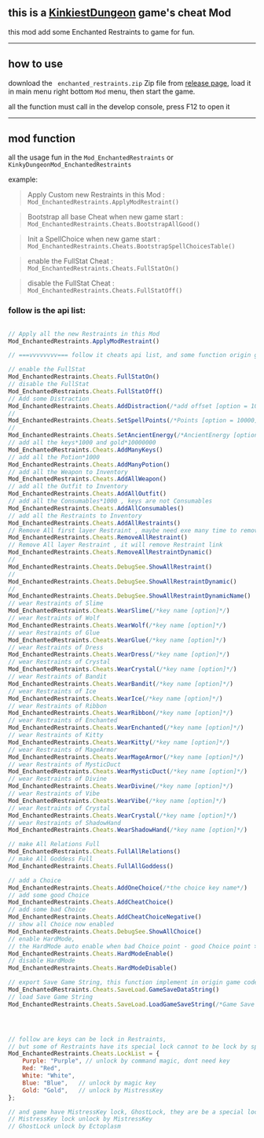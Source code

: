## this is a [KinkiestDungeon](https://github.com/Ada18980/KinkiestDungeon) game's cheat Mod

this mod add some Enchanted Restraints to game for fun.


---
## how to use

download the ` enchanted_restraints.zip` Zip file from [release page](https://github.com/Lyoko-Jeremie/KinkiestDungeon_Mod_enchanted_restraints/releases), load it in main menu right bottom `Mod` menu, then start the game.

all the function must call in the develop console, press F12 to open it

---
## mod function

all the usage fun in the `Mod_EnchantedRestraints` or `KinkyDungeonMod_EnchantedRestraints`

example: 

> Apply Custom new Restraints in this Mod : `Mod_EnchantedRestraints.ApplyModRestraint()`

> Bootstrap all base Cheat when new game start : `Mod_EnchantedRestraints.Cheats.BootstrapAllGood()`

> Init a SpellChoice when new game start : `Mod_EnchantedRestraints.Cheats.BootstrapSpellChoicesTable()`

> enable the FullStat Cheat : `Mod_EnchantedRestraints.Cheats.FullStatOn()`

> disable the FullStat Cheat : `Mod_EnchantedRestraints.Cheats.FullStatOff()`

### follow is the api list:

```js

// Apply all the new Restraints in this Mod
Mod_EnchantedRestraints.ApplyModRestraint()

// ===vvvvvvvv=== follow it cheats api list, and some function origin game not export ===vvvvvvvv===

// enable the FullStat
Mod_EnchantedRestraints.Cheats.FullStatOn()
// disable the FullStat
Mod_EnchantedRestraints.Cheats.FullStatOff()
// Add some Distraction
Mod_EnchantedRestraints.Cheats.AddDistraction(/*add offset [option = 10]*/)
//
Mod_EnchantedRestraints.Cheats.SetSpellPoints(/*Points [option = 10000]*/)
//
Mod_EnchantedRestraints.Cheats.SetAncientEnergy(/*AncientEnergy [option , 0.0~1.0]*/)
// add all the keys*1000 and gold*10000000
Mod_EnchantedRestraints.Cheats.AddManyKeys()
// add all the Potion*1000
Mod_EnchantedRestraints.Cheats.AddManyPotion()
// add all the Weapon to Inventory
Mod_EnchantedRestraints.Cheats.AddAllWeapon()
// add all the Outfit to Inventory
Mod_EnchantedRestraints.Cheats.AddAllOutfit()
// add all the Consumables*1000 , keys are not Consumables
Mod_EnchantedRestraints.Cheats.AddAllConsumables()
// add all the Restraints to Inventory
Mod_EnchantedRestraints.Cheats.AddAllRestraints()
// Remove All first layer Restraint , maybe need exe many time to remove all Restraint
Mod_EnchantedRestraints.Cheats.RemoveAllRestraint()
// Remove All layer Restraint , it will remove Restraint link
Mod_EnchantedRestraints.Cheats.RemoveAllRestraintDynamic()
//
Mod_EnchantedRestraints.Cheats.DebugSee.ShowAllRestraint()
//
Mod_EnchantedRestraints.Cheats.DebugSee.ShowAllRestraintDynamic()
//
Mod_EnchantedRestraints.Cheats.DebugSee.ShowAllRestraintDynamicName()
// wear Restraints of Slime
Mod_EnchantedRestraints.Cheats.WearSlime(/*key name [option]*/)
// wear Restraints of Wolf
Mod_EnchantedRestraints.Cheats.WearWolf(/*key name [option]*/)
// wear Restraints of Glue
Mod_EnchantedRestraints.Cheats.WearGlue(/*key name [option]*/)
// wear Restraints of Dress
Mod_EnchantedRestraints.Cheats.WearDress(/*key name [option]*/)
// wear Restraints of Crystal
Mod_EnchantedRestraints.Cheats.WearCrystal(/*key name [option]*/)
// wear Restraints of Bandit
Mod_EnchantedRestraints.Cheats.WearBandit(/*key name [option]*/)
// wear Restraints of Ice
Mod_EnchantedRestraints.Cheats.WearIce(/*key name [option]*/)
// wear Restraints of Ribbon
Mod_EnchantedRestraints.Cheats.WearRibbon(/*key name [option]*/)
// wear Restraints of Enchanted
Mod_EnchantedRestraints.Cheats.WearEnchanted(/*key name [option]*/)
// wear Restraints of Kitty
Mod_EnchantedRestraints.Cheats.WearKitty(/*key name [option]*/)
// wear Restraints of MageArmor
Mod_EnchantedRestraints.Cheats.WearMageArmor(/*key name [option]*/)
// wear Restraints of MysticDuct
Mod_EnchantedRestraints.Cheats.WearMysticDuct(/*key name [option]*/)
// wear Restraints of Divine
Mod_EnchantedRestraints.Cheats.WearDivine(/*key name [option]*/)
// wear Restraints of Vibe
Mod_EnchantedRestraints.Cheats.WearVibe(/*key name [option]*/)
// wear Restraints of Crystal
Mod_EnchantedRestraints.Cheats.WearCrystal(/*key name [option]*/)
// wear Restraints of ShadowHand
Mod_EnchantedRestraints.Cheats.WearShadowHand(/*key name [option]*/)

// make All Relations Full
Mod_EnchantedRestraints.Cheats.FullAllRelations()
// make All Goddess Full
Mod_EnchantedRestraints.Cheats.FullAllGoddess()

// add a Choice
Mod_EnchantedRestraints.Cheats.AddOneChoice(/*the choice key name*/)
// add some good Choice
Mod_EnchantedRestraints.Cheats.AddCheatChoice()
// add some bad Choice
Mod_EnchantedRestraints.Cheats.AddCheatChoiceNegative()
// show all Choice now enabled
Mod_EnchantedRestraints.Cheats.DebugSee.ShowAllChoice()
// enable HardMode, 
// the HardMode auto enable when bad Choice point - good Choice point > 10 in origin game
Mod_EnchantedRestraints.Cheats.HardModeEnable()
// disable HardMode
Mod_EnchantedRestraints.Cheats.HardModeDisable()

// export Save Game String, this function implement in origin game code but not have a GUI
Mod_EnchantedRestraints.Cheats.SaveLoad.GameSaveDataString()
// load Save Game String
Mod_EnchantedRestraints.Cheats.SaveLoad.LoadGameSaveString(/*Game Save String from GameSaveDataString()*/)




```

```js

// follow are keys can be lock in Restraints,
// but some of Restraints have its special lock cannot to be lock by special key
Mod_EnchantedRestraints.Cheats.LockList = {
    Purple: "Purple", // unlock by command magic, dont need key
    Red: "Red",
    White: "White",
    Blue: "Blue",   // unlock by magic key
    Gold: "Gold",   // unlock by MistressKey
};

// and game have MistressKey lock, GhostLock, they are be a special lock set in  Restraints config
// MistressKey lock unlock by MistressKey
// GhostLock unlock by Ectoplasm

```
